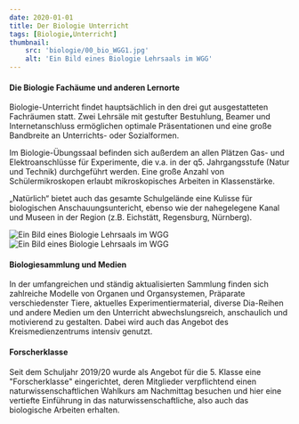 ```yaml
---
date: 2020-01-01
title: Der Biologie Unterricht
tags: [Biologie,Unterricht]
thumbnail: 
    src: 'biologie/00_bio_WGG1.jpg'
    alt: 'Ein Bild eines Biologie Lehrsaals im WGG'
---
```


<h4>Die Biologie Fachäume und anderen Lernorte</h4>

<p>Biologie-Unterricht findet hauptsächlich in den drei gut
ausgestatteten Fachräumen statt. Zwei Lehrsäle mit gestufter
Bestuhlung, Beamer und Internetanschluss ermöglichen optimale
Präsentationen und eine große Bandbreite an Unterrichts- oder
Sozialformen.
</p>

<p>
Im Biologie-Übungssaal befinden sich außerdem an allen Plätzen Gas-
und Elektroanschlüsse für Experimente, die v.a. in der
q5. Jahrgangsstufe (Natur und Technik) durchgeführt werden. Eine große
Anzahl von Schülermikroskopen erlaubt mikroskopisches Arbeiten in
Klassenstärke.
</p>

<p>
„Natürlich“ bietet auch das gesamte Schulgelände eine Kulisse für
biologischen Anschauungsuntericht, ebenso wie der nahegelegene Kanal
und Museen in der Region (z.B. Eichstätt, Regensburg, Nürnberg).
</p>

<img src="/images/biologie/00_bio_WGG1.jpg" alt="Ein Bild eines Biologie Lehrsaals im WGG">

<img src="/images/biologie/00_bio_WGG2.jpg" alt="Ein Bild eines Biologie Lehrsaals im WGG">


<h4>Biologiesammlung und Medien</h4>
<p>
In der umfangreichen und ständig aktualisierten Sammlung finden
sich zahlreiche Modelle von Organen und Organsystemen, Präparate
verschiedenster Tiere, aktuelles Experimentiermaterial, diverse
Dia-Reihen und andere Medien um den Unterricht abwechslungsreich,
anschaulich und motivierend zu gestalten. Dabei wird auch das Angebot
des Kreismedienzentrums intensiv genutzt.
</p>
		
<h4>Forscherklasse</h4>
		
<p>
Seit dem Schuljahr 2019/20 wurde als Angebot für die 
5. Klasse eine "Forscherklasse" eingerichtet, deren 
Mitglieder verpflichtend einen naturwissenschaftlichen 
Wahlkurs am Nachmittag besuchen und hier eine vertiefte 
Einführung in das naturwissenschaftliche, also auch 
das biologische Arbeiten erhalten.
</p>